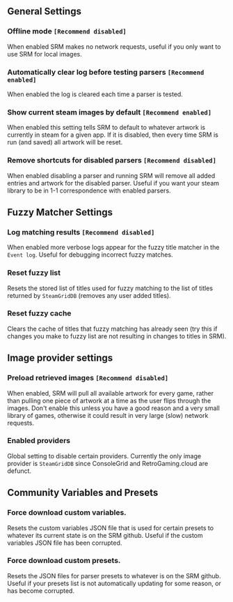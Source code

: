 ## General Settings

### Offline mode `[Recommend disabled]`

When enabled SRM makes no network requests, useful if you only want to use SRM for local images.

### Automatically clear log before testing parsers `[Recommend enabled]`

When enabled the log is cleared each time a parser is tested.

### Show current steam images by default `[Recommend enabled]`

When enabled this setting tells SRM to default to whatever artwork is currently in steam for a given app. If it is disabled, then every time SRM is run (and saved) all artwork will be reset.

### Remove shortcuts for disabled parsers `[Recommend disabled]`

When enabled disabling a parser and running SRM will remove all added entries and artwork for the disabled parser. Useful if you want your steam library to be in 1-1 correspondence with enabled parsers.

## Fuzzy Matcher Settings

### Log matching results `[Recommend disabled]`

When enabled more verbose logs appear for the fuzzy title matcher in the `Event log`. Useful for debugging incorrect fuzzy matches.

### Reset fuzzy list

Resets the stored list of titles used for fuzzy matching to the list of titles returned by `SteamGridDB` (removes any user added titles).

### Reset fuzzy cache

Clears the cache of titles that fuzzy matching has already seen (try this if changes you make to fuzzy list are not resulting in changes to titles in SRM).

## Image provider settings

### Preload retrieved images `[Recommend disabled]`

When enabled, SRM will pull all available artwork for every game, rather than pulling one piece of artwork at a time as the user flips through the images. Don't enable this unless you have a good reason and a very small library of games, otherwise it could result in very large (slow) network requests.

### Enabled providers

Global setting to disable certain providers. Currently the only image provider is `SteamGridDB` since ConsoleGrid and RetroGaming.cloud are defunct.

## Community Variables and Presets

### Force download custom variables.

Resets the custom variables JSON file that is used for certain presets to whatever its current state is on the SRM github. Useful if the custom variables JSON file has been corrupted.

### Force download custom presets.

Resets the JSON files for parser presets to whatever is on the SRM github. Useful if your presets list is not automatically updating for some reason, or has become corrupted.
